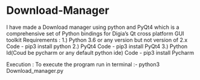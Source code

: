 # Download-Manager
I have made a Download manager using python and PyQt4 which is a comprehensive set of Python bindings for Digia’s Qt cross platform GUI toolkit
Requirements :
1.)   Python 3.6 or any version but not version of 2.x     Code   -  pip3 install python
2.)   PyQt4                                                Code   -  pip3 install PyQt4
3.)   Python Id(Coud be pycharm or any default python ide) Code   -  pip3 install Pycharm

Execution :
To execute the program run in terminal :-
python3 Download_manager.py
